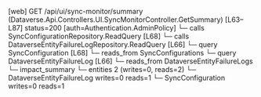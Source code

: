 [web] GET /api/ui/sync-monitor/summary  (Dataverse.Api.Controllers.UI.SyncMonitorController.GetSummary)  [L63–L87] status=200 [auth=Authentication.AdminPolicy]
  └─ calls SyncConfigurationRepository.ReadQuery [L68]
  └─ calls DataverseEntityFailureLogRepository.ReadQuery [L66]
  └─ query SyncConfiguration [L68]
    └─ reads_from SyncConfigurations
  └─ query DataverseEntityFailureLog [L66]
    └─ reads_from DataverseEntityFailureLogs
  └─ impact_summary
    └─ entities 2 (writes=0, reads=2)
      └─ DataverseEntityFailureLog writes=0 reads=1
      └─ SyncConfiguration writes=0 reads=1

